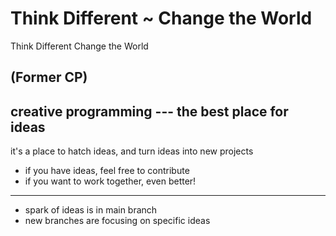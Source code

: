 # Think Different ~ Change the World
Think Different
Change the World

## (Former CP)

creative programming --- the best place for ideas
---

it's a place to hatch ideas, and turn ideas into new projects

*   if you have ideas, feel free to contribute
*   if you want to work together, even better!

---
*   spark of ideas is in main branch
*   new branches are focusing on specific ideas
